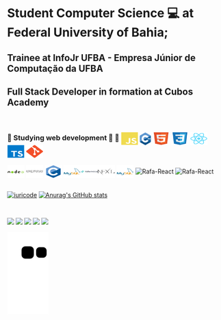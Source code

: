 # Student Computer Science &#128187; at Federal University of Bahia;
## Trainee at InfoJr UFBA - Empresa Júnior de Computação da UFBA
## Full Stack Developer in formation at Cubos Academy




<div style="display: inline_block"><br>

###	🚧  Studying web development 🚀  🚧 <img align="center" alt="Rafa-Js" height="30" width="40" src="https://raw.githubusercontent.com/devicons/devicon/master/icons/javascript/javascript-plain.svg"> <img align="center" alt="C++" width="26px" src="https://github.com/Aakarsh-B/trying-repos/blob/master/c++.png?raw=true" /> <img align="center" alt="Rafa-HTML" height="30" width="40" src="https://raw.githubusercontent.com/devicons/devicon/master/icons/html5/html5-original.svg"> <img align="center" alt="Rafa-CSS" height="30" width="40" src="https://raw.githubusercontent.com/devicons/devicon/master/icons/css3/css3-original.svg"> <img align="center" alt="Rafa-React" height="30" width="40" src="https://raw.githubusercontent.com/devicons/devicon/master/icons/react/react-original.svg"> <img align="center" alt="Rafa-React" height="30" width="40" src="https://raw.githubusercontent.com/devicons/devicon/master/icons/typescript/typescript-plain.svg"> <img align="center" alt="Rafa-React" height="30" width="40" src="https://raw.githubusercontent.com/devicons/devicon/master/icons/git/git-original.svg">
 <img align="center" alt="Rafa-React" height="30" width="40" src="https://raw.githubusercontent.com/devicons/devicon/master/icons/nodejs/nodejs-original-wordmark.svg">
 <img align="center" alt="Rafa-React" height="30" width="40" src="https://raw.githubusercontent.com/devicons/devicon/master/icons/express/express-original-wordmark.svg">
 <img align="center" alt="Rafa-React" height="30" width="40" src="https://raw.githubusercontent.com/devicons/devicon/master/icons/c/c-original.svg"> <img align="center" alt="Rafa-React" height="30" width="40" src="https://raw.githubusercontent.com/devicons/devicon/master/icons/mysql/mysql-original-wordmark.svg"><img align="center" alt="Rafa-React" height="30" width="40" src="https://raw.githubusercontent.com/devicons/devicon/master/icons/tailwindcss/tailwindcss-original-wordmark.svg"><img align="center" alt="Rafa-React" height="30" width="40" src="https://raw.githubusercontent.com/devicons/devicon/master/icons/nextjs/nextjs-original-wordmark.svg"> <img align="center" alt="Rafa-React" height="30" width="40" bgcolor="#336655" src="https://raw.githubusercontent.com/devicons/devicon/master/icons/mysql/mysql-original-wordmark.svg">

 <img align="center" alt="Rafa-React" height="30" width="40" bgcolor="#336655" src="https://icongr.am/devicon/express-original-wordmark.svg?size=128&color=ffffff">
 <img align="center" alt="Rafa-React" height="30" width="40" bgcolor="#336655" src="https://icongr.am/devicon/nodejs-plain-wordmark.svg?size=148&color=ffffff">
 

</div>

<div style="display: inline_block"><br>

[![iuricode](https://github-readme-stats.vercel.app/api/top-langs/?username=brunobarbosa17&hide=html&layout=compact=true&theme=dark)](https://github.com/iuricode/) [![Anurag's GitHub stats](https://github-readme-stats.vercel.app/api?username=brunobarbosa17&show_icons=true&theme=dracula)](https://github.com/anuraghazra/github-readme-stats)
</div>

<br>

<a href = "mailto: brunnobarbosas@gmail.com" target="_blank"><img src="https://img.shields.io/badge/-Gmail-%23333?style=for-the-badge&logo=gmail&logoColor=white" target="_blank"></a> [<img src="https://img.shields.io/badge/-Instagram-%23E4405F?style=for-the-badge&logo=instagram&logoColor=white" />](https://instagram.com/o_brunobarbosa) [<img src="https://img.shields.io/badge/linkedin-%230077B5.svg?&style=for-the-badge&logo=linkedin&logoColor=white" />](https://www.linkedin.com/in/bruno-de-lucas-b-b8b246a1/) [<img src = "https://img.shields.io/badge/facebook-%231877F2.svg?&style=for-the-badge&logo=facebook&logoColor=white">](https://www.facebook.com/delucasB/) [<img src="https://img.shields.io/badge/WhatsApp-25D366?style=for-the-badge&logo=whatsapp&logoColor=white"/>](https://wa.me/5571981703123?text=Ol%C3%A1,%20vim%20pelo%20Github)

![Snake animation](https://github.com/rafaballerini/rafaballerini/blob/output/github-contribution-grid-snake.svg)
 
